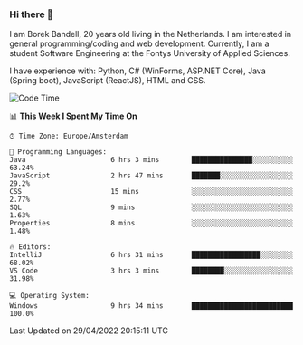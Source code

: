 ### Hi there 👋

I am Borek Bandell, 20 years old living in the Netherlands. I am interested in general programming/coding and web development. Currently, I am a student Software Engineering at the Fontys University of Applied Sciences.

I have experience with: Python, C# (WinForms, ASP.NET Core), Java (Spring boot), JavaScript (ReactJS), HTML and CSS.

<!--START_SECTION:waka-->
![Code Time](http://img.shields.io/badge/Code%20Time-107%20hrs%2027%20mins-blue)

📊 **This Week I Spent My Time On** 

```text
⌚︎ Time Zone: Europe/Amsterdam

💬 Programming Languages: 
Java                     6 hrs 3 mins        ███████████████░░░░░░░░░░   63.24% 
JavaScript               2 hrs 47 mins       ███████░░░░░░░░░░░░░░░░░░   29.2% 
CSS                      15 mins             ░░░░░░░░░░░░░░░░░░░░░░░░░   2.77% 
SQL                      9 mins              ░░░░░░░░░░░░░░░░░░░░░░░░░   1.63% 
Properties               8 mins              ░░░░░░░░░░░░░░░░░░░░░░░░░   1.48%

🔥 Editors: 
IntelliJ                 6 hrs 31 mins       █████████████████░░░░░░░░   68.02% 
VS Code                  3 hrs 3 mins        ████████░░░░░░░░░░░░░░░░░   31.98%

💻 Operating System: 
Windows                  9 hrs 34 mins       █████████████████████████   100.0%

```


 Last Updated on 29/04/2022 20:15:11 UTC
<!--END_SECTION:waka-->

<!--**tcBorek2002/tcBorek2002** is a ✨ _special_ ✨ repository because its `README.md` (this file) appears on your GitHub profile.

Here are some ideas to get you started:

- 🔭 I’m currently working on ...
- 🌱 I’m currently learning ...
- 👯 I’m looking to collaborate on ...
- 🤔 I’m looking for help with ...
- 💬 Ask me about ...
- 📫 How to reach me: ...
- 😄 Pronouns: ...
- ⚡ Fun fact: ...
-->

